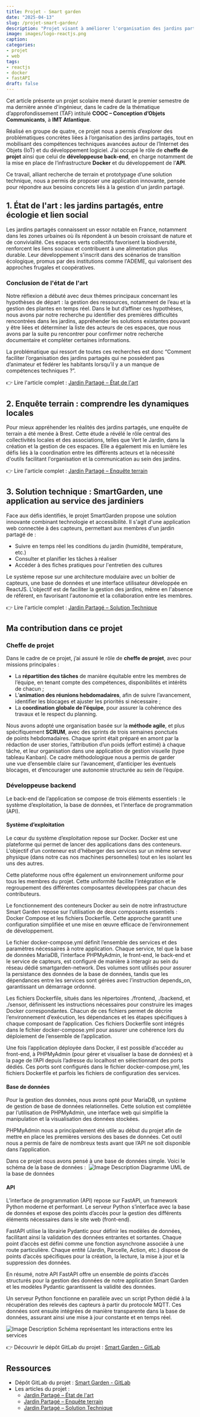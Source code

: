 ```yaml
---
title: Projet - Smart garden
date: "2025-04-13"
slug: /projet-smart-garden/
description: "Projet visant à améliorer l'organisation des jardins partagés grâce à une plateforme web accessible à tous."
image: images/logo-reactjs.png
caption:
categories:
- projet
- web
tags:
- reactjs
- docker
- fastAPI
draft: false
---
```


Cet article présente un projet scolaire mené durant le premier semestre de ma dernière année d'ingénieur, dans le cadre de la thématique d’approfondissement (TAF) intitulé **COOC – Conception d’Objets Communicants**, à **IMT Atlantique**. 

Réalisé en groupe de quatre, ce projet nous a permis d’explorer des problématiques concrètes liées à l’organisation des jardins partagés, tout en mobilisant des compétences techniques avancées autour de l’Internet des Objets (IoT) et du développement logiciel. J’ai occupé le rôle de **cheffe de projet** ainsi que celui de **développeuse back-end**, en charge notamment de la mise en place de l’infrastructure **Docker** et du développement de l’**API**.

Ce travail, alliant recherche de terrain et prototypage d’une solution technique, nous a permis de proposer une application innovante, pensée pour répondre aux besoins concrets liés à la gestion d'un jardin partagé.

## 1. État de l'art : les jardins partagés, entre écologie et lien social

Les jardins partagés connaissent un essor notable en France, notamment dans les zones urbaines où ils répondent à un besoin croissant de nature et de convivialité. Ces espaces verts collectifs favorisent la biodiversité, renforcent les liens sociaux et contribuent à une alimentation plus durable. Leur développement s'inscrit dans des scénarios de transition écologique, promus par des institutions comme l'ADEME, qui valorisent des approches frugales et coopératives.​

### Conclusion de l'état de l'art

Notre réflexion a débuté avec deux thèmes principaux concernant les hypothèses de départ : la gestion des ressources, notamment de l’eau et la gestion des plantes en temps réel. Dans le but d’affiner ces hypothèses, nous avons par notre recherche pu identifier des premières difficultés rencontrées dans les jardins, appréhender les solutions existantes pouvant y être liées et déterminer la liste des acteurs de ces espaces, que nous avons par la suite pu rencontrer pour confirmer notre recherche documentaire et compléter certaines informations. 

La problématique qui ressort de toutes ces recherches est donc “Comment faciliter l’organisation des jardins partagés qui ne possèdent pas d’animateur et fédérer les habitants lorsqu’il y a un manque de compétences techniques ?”.

👉 Lire l'article complet : [Jardin Partagé – État de l'art](https://telefab.fr/2023/10/22/jardin-partage/)

## 2. Enquête terrain : comprendre les dynamiques locales

Pour mieux appréhender les réalités des jardins partagés, une enquête de terrain a été menée à Brest. Cette étude a révélé le rôle central des collectivités locales et des associations, telles que Vert le Jardin, dans la création et la gestion de ces espaces. Elle a également mis en lumière les défis liés à la coordination entre les différents acteurs et la nécessité d'outils facilitant l'organisation et la communication au sein des jardins.​

👉 Lire l'article complet : [Jardin Partagé – Enquête terrain](https://telefab.fr/2023/10/27/jardin-partage-enquete-terrain/)

## 3. Solution technique : SmartGarden, une application au service des jardiniers

Face aux défis identifiés, le projet SmartGarden propose une solution innovante combinant technologie et accessibilité. Il s'agit d'une application web connectée à des capteurs, permettant aux membres d'un jardin partagé de :​
- Suivre en temps réel les conditions du jardin (humidité, température, etc.)​
- Consulter et planifier les tâches à réaliser​
- Accéder à des fiches pratiques pour l'entretien des cultures​    

Le système repose sur une architecture modulaire avec un boîtier de capteurs, une base de données et une interface utilisateur développée en ReactJS. L'objectif est de faciliter la gestion des jardins, même en l'absence de référent, en favorisant l'autonomie et la collaboration entre les membres.​

👉 Lire l'article complet : [Jardin Partagé – Solution Technique](https://telefab.fr/2024/01/15/jardin-partage-solution-technique/)

## Ma contribution dans ce projet

### Cheffe de projet

Dans le cadre de ce projet, j’ai assuré le rôle de **cheffe de projet**, avec pour missions principales :
- La **répartition des tâches** de manière équitable entre les membres de l’équipe, en tenant compte des compétences, disponibilités et intérêts de chacun ;
- L’**animation des réunions hebdomadaires**, afin de suivre l’avancement, identifier les blocages et ajuster les priorités si nécessaire ;
- La **coordination globale de l’équipe**, pour assurer la cohérence des travaux et le respect du planning.

Nous avons adopté une organisation basée sur la **méthode agile**, et plus spécifiquement **SCRUM**, avec des sprints de trois semaines ponctués de points hebdomadaires. Chaque sprint était préparé en amont par la rédaction de user stories, l’attribution d’un poids (effort estimé) à chaque tâche, et leur organisation dans une application de gestion visuelle (type tableau Kanban). Ce cadre méthodologique nous a permis de garder une vue d’ensemble claire sur l’avancement, d’anticiper les éventuels blocages, et d’encourager une autonomie structurée au sein de l’équipe.

### Développeuse backend 

Le back-end de l’application se compose de trois éléments essentiels : le système d’exploitation, la base de données, et l’interface de programmation (API).

#### Système d’exploitation

Le cœur du système d’exploitation repose sur Docker. Docker est une plateforme qui permet de lancer des applications dans des conteneurs. L’objectif d’un conteneur est d’héberger des services sur un même serveur physique (dans notre cas nos machines personnelles) tout en les isolant les uns des autres.

Cette plateforme nous offre également un environnement uniforme pour tous les membres du projet. Cette uniformité facilite l’intégration et le regroupement des différentes composantes développées par chacun des contributeurs.

Le fonctionnement des conteneurs Docker au sein de notre infrastructure Smart Garden repose sur l’utilisation de deux composants essentiels : Docker Compose et les fichiers Dockerfile. Cette approche garantit une configuration simplifiée et une mise en œuvre efficace de l’environnement de développement.

Le fichier docker-compose.yml définit l’ensemble des services et des paramètres nécessaires à notre application. Chaque service, tel que la base de données MariaDB, l’interface PHPMyAdmin, le front-end, le back-end et le service de capteurs, est configuré de manière à interagir au sein du réseau dédié smartgarden-network. Des volumes sont utilisés pour assurer la persistance des données de la base de données, tandis que les dépendances entre les services sont gérées avec l’instruction depends_on, garantissant un démarrage ordonné.

Les fichiers Dockerfile, situés dans les répertoires ./frontend, ./backend, et ./sensor, définissent les instructions nécessaires pour construire les images Docker correspondantes. Chacun de ces fichiers permet de décrire l’environnement d’exécution, les dépendances et les étapes spécifiques à chaque composant de l’application. Ces fichiers Dockerfile sont intégrés dans le fichier docker-compose.yml pour assurer une cohérence lors du déploiement de l’ensemble de l’application.

Une fois l’application déployée dans Docker, il est possible d’accéder au front-end, à PHPMyAdmin (pour gérer et visualiser la base de données) et à la page de l’API depuis l’adresse du localhost en sélectionnant des ports dédiés. Ces ports sont configurés dans le fichier docker-compose.yml, les fichiers Dockerfile et parfois les fichiers de configuration des services.

#### Base de données

Pour la gestion des données, nous avons opté pour MariaDB, un système de gestion de base de données relationnelles. Cette solution est complétée par l’utilisation de PHPMyAdmin, une interface web qui simplifie la manipulation et la visualisation des données stockées.

PHPMyAdmin nous a principalement été utile au début du projet afin de mettre en place les premières versions des bases de données. Cet outil nous a permis de faire de nombreux tests avant que l’API ne soit disponible dans l’application.

Dans ce projet nous avons pensé à une base de données simple. Voici le schéma de la base de données : 
![Image Description](/ainablog/images/smartgarden-schema-bdd.png)
Diagramme UML de la base de données

#### API

L’interface de programmation (API) repose sur FastAPI, un framework Python moderne et performant. Le serveur Python s’interface avec la base de données et expose des points d’accès pour la gestion des différents éléments nécessaires dans le site web (front-end).

FastAPI utilise la librairie Pydantic pour définir les modèles de données, facilitant ainsi la validation des données entrantes et sortantes. Chaque point d’accès est défini comme une fonction asynchrone associée à une route particulière. Chaque entité (Jardin, Parcelle, Action, etc.) dispose de points d’accès spécifiques pour la création, la lecture, la mise à jour et la suppression des données.

En résumé, notre API FastAPI offre un ensemble de points d’accès structurés pour la gestion des données de notre application Smart Garden et les modèles Pydantic garantissent la validité des données.

Un serveur Python fonctionne en parallèle avec un script Python dédié à la récupération des relevés des capteurs à partir du protocole MQTT. Ces données sont ensuite intégrées de manière transparente dans la base de données, assurant ainsi une mise à jour constante et en temps réel.

![Image Description](/ainablog/images/smartgarden-schema-api.png)
Schéma représentant les interactions entre les services

👉 Découvrir le dépôt GitLab du projet : [Smart Garden - GitLab](https://gitlab.imt-atlantique.fr/m20chevr/smartgarden)

## Ressources

- Dépôt GitLab du projet : [Smart Garden - GitLab](https://gitlab.imt-atlantique.fr/m20chevr/smartgarden)
- Les articles du projet : 
	- [Jardin Partagé – État de l'art](https://telefab.fr/2023/10/22/jardin-partage/)
	- [Jardin Partagé – Enquête terrain](https://telefab.fr/2023/10/27/jardin-partage-enquete-terrain/)
	- [Jardin Partagé – Solution Technique](https://telefab.fr/2024/01/15/jardin-partage-solution-technique/)
